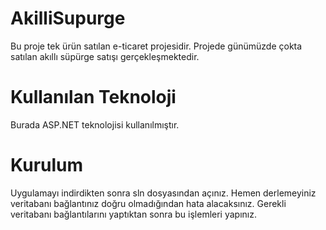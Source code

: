 # AkilliSupurge

Bu proje tek ürün satılan e-ticaret projesidir.
Projede günümüzde çokta satılan akıllı süpürge satışı gerçekleşmektedir.

# Kullanılan Teknoloji
Burada ASP.NET teknolojisi kullanılmıştır.

# Kurulum
Uygulamayı indirdikten sonra sln dosyasından açınız. Hemen derlemeyiniz veritabanı bağlantınız doğru olmadığından hata alacaksınız. Gerekli veritabanı bağlantılarını yaptıktan sonra bu işlemleri yapınız.
